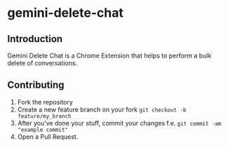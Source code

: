 # gemini-delete-chat

## Introduction

Gemini Delete Chat is a Chrome Extension that helps to perform a bulk delete of conversations.

## Contributing

1. Fork the repository
2. Create a new feature branch on your fork `git checkout -b feature/my_branch`
3. After you've done your stuff, commit your changes f.e.
`git commit -am "example commit"`
4. Open a Pull Request.